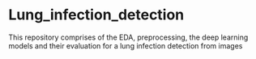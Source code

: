 # Lung_infection_detection
This repository comprises of the EDA, preprocessing, the deep learning models and their evaluation for a lung infection detection from images
